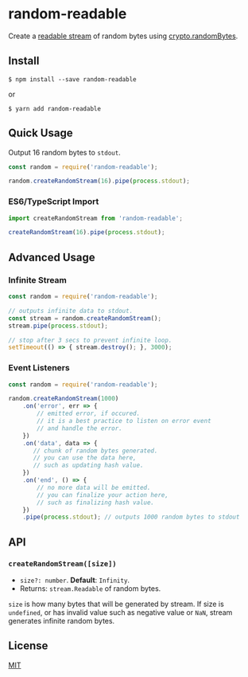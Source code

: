 # random-readable
Create a [readable stream](https://nodejs.org/api/stream.html#stream_readable_streams) of random bytes using [crypto.randomBytes](https://nodejs.org/api/crypto.html#crypto_crypto_randombytes_size_callback).

## Install
```
$ npm install --save random-readable
```
or
```
$ yarn add random-readable
```

## Quick Usage

Output 16 random bytes to `stdout`.
```js
const random = require('random-readable');

random.createRandomStream(16).pipe(process.stdout);
```

### ES6/TypeScript Import
```ts
import createRandomStream from 'random-readable';

createRandomStream(16).pipe(process.stdout);
```

## Advanced Usage

### Infinite Stream
```js
const random = require('random-readable');

// outputs infinite data to stdout.
const stream = random.createRandomStream();
stream.pipe(process.stdout);

// stop after 3 secs to prevent infinite loop.
setTimeout(() => { stream.destroy(); }, 3000);
```

### Event Listeners
```js
const random = require('random-readable');

random.createRandomStream(1000)
    .on('error', err => {
        // emitted error, if occured.
        // it is a best practice to listen on error event
        // and handle the error.
    })
    .on('data', data => {
       // chunk of random bytes generated.
       // you can use the data here,
       // such as updating hash value.
    })
    .on('end', () => {
        // no more data will be emitted.
        // you can finalize your action here,
        // such as finalizing hash value.
    })
    .pipe(process.stdout); // outputs 1000 random bytes to stdout
```

## API

### `createRandomStream([size])`
- `size?: number`. **Default**: `Infinity`.
- Returns: `stream.Readable` of random bytes.

`size` is how many bytes that will be generated by stream. If size is `undefined`, or has invalid value such as negative value or `NaN`, stream generates infinite random bytes.

## License
[MIT](LICENSE)
